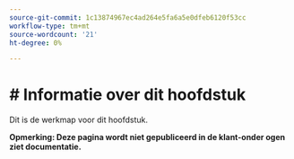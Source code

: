 ```yaml
---
source-git-commit: 1c13874967ec4ad264e5fa6a5e0dfeb6120f53cc
workflow-type: tm+mt
source-wordcount: '21'
ht-degree: 0%

---
```

# # Informatie over dit hoofdstuk

Dit is de werkmap voor dit hoofdstuk.

**Opmerking: Deze pagina wordt niet gepubliceerd in de klant-onder ogen ziet documentatie.**
